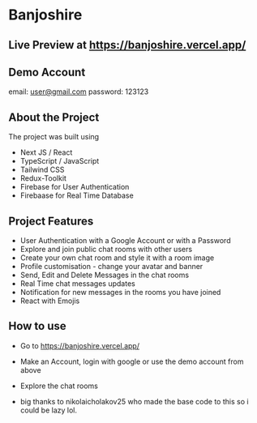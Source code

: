 # Banjoshire

## Live Preview at https://banjoshire.vercel.app/

## Demo Account

email: user@gmail.com
password: 123123

## About the Project

The project was built using

- Next JS / React
- TypeScript / JavaScript
- Tailwind CSS
- Redux-Toolkit
- Firebase for User Authentication
- Firebaase for Real Time Database

## Project Features

- User Authentication with a Google Account or with a Password
- Explore and join public chat rooms with other users
- Create your own chat room and style it with a room image
- Profile customisation - change your avatar and banner
- Send, Edit and Delete Messages in the chat rooms
- Real Time chat messages updates
- Notification for new messages in the rooms you have joined
- React with Emojis

## How to use

- Go to https://banjoshire.vercel.app/
- Make an Account, login with google or use the demo account from above
- Explore the chat rooms

- big thanks to nikolaicholakov25 who made the base code to this so i could be lazy lol.
